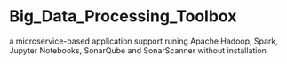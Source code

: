 # Big_Data_Processing_Toolbox
a microservice-based application support runing Apache Hadoop, Spark, Jupyter Notebooks, SonarQube and  SonarScanner without installation
